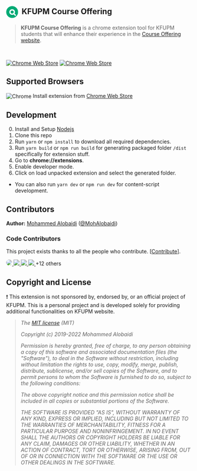 ## <img height="32" src="src/assets/icon48.png" align="center"><span>&nbsp;</span> KFUPM Course Offering

> **KFUPM Course Offering** is a chrome extension tool for KFUPM students that will enhance their experience in the [Course Offering website](https://registrar.kfupm.edu.sa/courses-classes/course-offering/).

<br/>

[![Chrome Web Store](https://img.shields.io/chrome-web-store/d/jajiinopiopggfikifkepeklkfpcbhnm.svg?style=for-the-badge&label=Chrome%20users&ogo=google-chrome&logoColor=white)][chrome]
[![Chrome Web Store](https://img.shields.io/chrome-web-store/v/jajiinopiopggfikifkepeklkfpcbhnm.svg?style=for-the-badge&logo=google-chrome&logoColor=white)][chrome]

## Supported Browsers

<img alt="Chrome" src="https://img.icons8.com/fluent/24/000000/chrome.png" align="center"/> Install extension from [Chrome Web Store][chrome]

## Development

0. Install and Setup [Nodejs](http://nodejs.org)
1. Clone this repo
2. Run `yarn` or `npm install` to download all required dependencies.
3. Run `yarn build` or `npm run build` for generating packaged folder `/dist` specifically for extension stuff.
4. Go to  **chrome://extensions**.
5. Enable developer mode.
6. Click on load unpacked extension and select the generated folder.

- You can also run `yarn dev` or `npm run dev` for content-script development.

## Contributors

**Author:** [Mohammed Alobaidi](https://github.com/mohalobaidi) ([@MohAlobaidi](https://twitter.com/Mohalobaidi))

### Code Contributors

This project exists thanks to all the people who contribute. [[Contribute](CONTRIBUTING.md)].

<a href="https://github.com/mohalobaidi" >
  <img src="https://avatars.githubusercontent.com/u/17039073?s=40&v=4" style="border-radius:50%"/>
</a>
<a href="https://github.com/Yokozuna59">
  <img src="https://avatars.githubusercontent.com/u/87622592?s=40&v=4" />
</a>
<a href="https://github.com/Wa-lead">
  <img src="https://avatars.githubusercontent.com/u/81301826?s=40&v=4" />
</a>
<a href="https://github.com/ihadabs">
  <img src="https://avatars.githubusercontent.com/u/34512743?s=40&v=4" />
</a>
+12 others


## Copyright and License

❗️ This extension is not sponsored by, endorsed by, or an official project of KFUPM. This is a personal project and is developed solely for providing additional functionalities on KFUPM website.

> *The [MIT license](https://opensource.org/licenses/MIT) (MIT)*
>
> *Copyright (c) 2019-2022 Mohammed Alobaidi*
>
> *Permission is hereby granted, free of charge, to any person obtaining a copy of this software and associated documentation files (the "Software"), to deal in the Software without restriction, including without limitation the rights to use, copy, modify, merge, publish, distribute, sublicense, and/or sell copies of the Software, and to permit persons to whom the Software is furnished to do so, subject to the following conditions:*
>
> *The above copyright notice and this permission notice shall be included in all copies or substantial portions of the Software.*
>
> *THE SOFTWARE IS PROVIDED "AS IS", WITHOUT WARRANTY OF ANY KIND, EXPRESS OR IMPLIED, INCLUDING BUT NOT LIMITED TO THE WARRANTIES OF MERCHANTABILITY, FITNESS FOR A PARTICULAR PURPOSE AND NONINFRINGEMENT. IN NO EVENT SHALL THE AUTHORS OR COPYRIGHT HOLDERS BE LIABLE FOR ANY CLAIM, DAMAGES OR OTHER LIABILITY, WHETHER IN AN ACTION OF CONTRACT, TORT OR OTHERWISE, ARISING FROM, OUT OF OR IN CONNECTION WITH THE SOFTWARE OR THE USE OR OTHER DEALINGS IN THE SOFTWARE.*


<!-- Links -->

[chrome]: https://chrome.google.com/webstore/detail/kfupm-course-offering/jajiinopiopggfikifkepeklkfpcbhnm?hl=en&authuser=0
